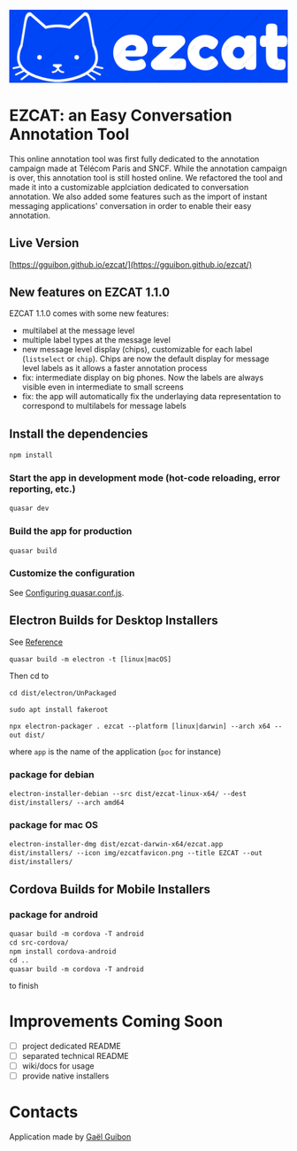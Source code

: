 ![EZCAT logo](public/img/ezcat_logo.png)

# EZCAT: an Easy Conversation Annotation Tool

This online annotation tool was first fully dedicated to the annotation campaign made at Télécom Paris and SNCF. While the annotation campaign is over, this annotation tool is still hosted online. We refactored the tool and made it into a customizable applciation dedicated to conversation annotation. We also added some features such as the import of instant messaging applications' conversation in order to enable their easy annotation.

## Live Version

[https://gguibon.github.io/ezcat/](https://gguibon.github.io/ezcat/)


## New features on EZCAT 1.1.0

EZCAT 1.1.0 comes with some new features:
- multilabel at the message level
- multiple label types at the message level
- new message level display (chips), customizable for each label (`listselect` or `chip`). Chips are now the default display for message level labels as it allows a faster annotation process
- fix: intermediate display on big phones. Now the labels are always visible even in intermediate to small screens
- fix: the app will automatically fix the underlaying data representation to correspond to multilabels for message labels

## Install the dependencies
```bash
npm install
```

### Start the app in development mode (hot-code reloading, error reporting, etc.)
```bash
quasar dev
```


### Build the app for production
```bash
quasar build
```

### Customize the configuration
See [Configuring quasar.conf.js](https://quasar.dev/quasar-cli/quasar-conf-js).


## Electron Builds for Desktop Installers

See [Reference](https://electron.github.io/electron-packager/main/)

```
quasar build -m electron -t [linux|macOS]
```

Then cd to 
```
cd dist/electron/UnPackaged
```

```
sudo apt install fakeroot
```

```
npx electron-packager . ezcat --platform [linux|darwin] --arch x64 --out dist/
```
where `app` is the name of the application (`poc` for instance)


### package for debian
```
electron-installer-debian --src dist/ezcat-linux-x64/ --dest dist/installers/ --arch amd64
```

### package for mac OS

```
electron-installer-dmg dist/ezcat-darwin-x64/ezcat.app dist/installers/ --icon img/ezcatfavicon.png --title EZCAT --out dist/installers/
```



## Cordova Builds for Mobile Installers

### package for android

```
quasar build -m cordova -T android
cd src-cordova/
npm install cordova-android
cd ..
quasar build -m cordova -T android
```

to finish

# Improvements Coming Soon

- [ ] project dedicated README
- [ ] separated technical README
- [ ] wiki/docs for usage
- [ ] provide native installers

# Contacts


Application made by [Gaël Guibon](https://gguibon.github.io)


